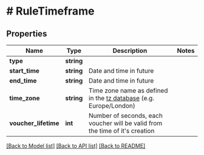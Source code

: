 # # RuleTimeframe

## Properties

Name | Type | Description | Notes
------------ | ------------- | ------------- | -------------
**type** | **string** |  | 
**start_time** | **string** | Date and time in future | 
**end_time** | **string** | Date and time in future | 
**time_zone** | **string** | Time zone name as defined in the [tz database](http://www.iana.org/time-zones) (e.g. Europe/London) | 
**voucher_lifetime** | **int** | Number of seconds, each voucher will be valid from the time of it&#39;s creation | 

[[Back to Model list]](../../README.md#documentation-for-models) [[Back to API list]](../../README.md#documentation-for-api-endpoints) [[Back to README]](../../README.md)


